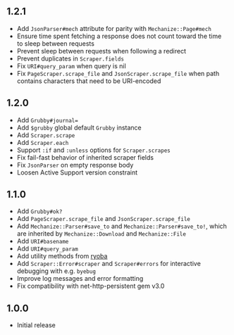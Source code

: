 ## 1.2.1

* Add `JsonParser#mech` attribute for parity with `Mechanize::Page#mech`
* Ensure time spent fetching a response does not count toward the time
  to sleep between requests
* Prevent sleep between requests when following a redirect
* Prevent duplicates in `Scraper.fields`
* Fix `URI#query_param` when query is nil
* Fix `PageScraper.scrape_file` and `JsonScraper.scrape_file` when path
  contains characters that need to be URI-encoded


## 1.2.0

* Add `Grubby#journal=`
* Add `$grubby` global default `Grubby` instance
* Add `Scraper.scrape`
* Add `Scraper.each`
* Support `:if` and `:unless` options for `Scraper.scrapes`
* Fix fail-fast behavior of inherited scraper fields
* Fix `JsonParser` on empty response body
* Loosen Active Support version constraint


## 1.1.0

* Add `Grubby#ok?`
* Add `PageScraper.scrape_file` and `JsonScraper.scrape_file`
* Add `Mechanize::Parser#save_to` and `Mechanize::Parser#save_to!`,
  which are inherited by `Mechanize::Download` and `Mechanize::File`
* Add `URI#basename`
* Add `URI#query_param`
* Add utility methods from [ryoba](https://rubygems.org/gems/ryoba)
* Add `Scraper::Error#scraper` and `Scraper#errors` for interactive
  debugging with e.g. `byebug`
* Improve log messages and error formatting
* Fix compatibility with net-http-persistent gem v3.0


## 1.0.0

* Initial release
